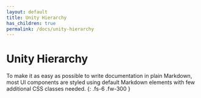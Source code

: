 ```yaml
---
layout: default
title: Unity Hierarchy
has_children: true
permalink: /docs/unity-hierarchy
---
```


# Unity Hierarchy

To make it as easy as possible to write documentation in plain Markdown, most UI components are styled using default Markdown elements with few additional CSS classes needed.
{: .fs-6 .fw-300 }
